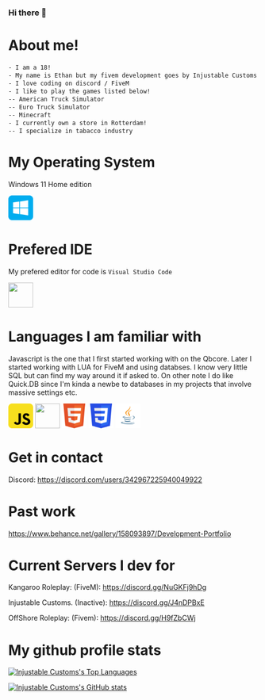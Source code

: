 ### Hi there 👋

<!--
**InjustableCustoms/InjustableCustoms** is a ✨ _special_ ✨ repository because its `README.md` (this file) appears on your GitHub profile.

# readme
 aboutme

<!-- Main About Me -->
# About me!
```
- I am a 18! 
- My name is Ethan but my fivem development goes by Injustable Customs
- I love coding on discord / FiveM
- I like to play the games listed below!
-- American Truck Simulator 
-- Euro Truck Simulator
-- Minecraft
- I currently own a store in Rotterdam!
-- I specialize in tabacco industry
```
<!-- Main About Me -->

<!-- Last Gaming Videos -->
<!-- # Latest Video's -->
<!-- Last Gaming Videos -->

<!-- Languages / Tools -->
# My Operating System
Windows 11 Home edition

<img src="https://github.com/edent/SuperTinyIcons/blob/master/images/svg/windows.svg" width=50 height=50>

# Prefered IDE
My prefered editor for code is `Visual Studio Code`

<img src="https://upload.wikimedia.org/wikipedia/commons/9/9a/Visual_Studio_Code_1.35_icon.svg" width=50 height=50>

# Languages I am familiar with

Javascript is the one that I first started working with on the Qbcore. Later I started working with LUA for FiveM and using databses. I know very little SQL but can find my way around it if asked to. On other note I do like Quick.DB since I'm kinda a newbe to databases in my projects that involve massive settings etc.

<img src="https://github.com/edent/SuperTinyIcons/blob/master/images/svg/javascript.svg" width=50 height=50> <img src="https://upload.wikimedia.org/wikipedia/commons/c/cf/Lua-Logo.svg" width=50 height=50> <img src="https://github.com/edent/SuperTinyIcons/blob/master/images/svg/html5.svg" width=50 height=50> <img src="https://github.com/edent/SuperTinyIcons/blob/master/images/svg/css3.svg" width=50 height=50> <img src="https://github.com/edent/SuperTinyIcons/blob/master/images/svg/java.svg" width=50 height=50>
<!-- Languages / Tools -->

<!-- Contact Me -->
# Get in contact
Discord: https://discord.com/users/342967225940049922

# Past work

https://www.behance.net/gallery/158093897/Development-Portfolio

# Current Servers I dev for 

Kangaroo Roleplay: (FiveM): https://discord.gg/NuGKFj9hDg

Injustable Customs. (Inactive): https://discord.gg/J4nDPBxE

OffShore Roleplay: (Fivem): https://discord.gg/H9fZbCWj

<!-- Contact Me -->

<!-- Latest Stats -->
# My github profile stats
[![Injustable Customs's Top Languages](https://github-readme-stats.vercel.app/api/top-langs/?username=InjustableCustoms&layout=compact&theme=github_dark)](https://github.com/anuraghazra/github-readme-stats)

[![Injustable Customs's GitHub stats](https://github-readme-stats.vercel.app/api?username=InjustableCustoms&theme=github_dark)](https://github.com/anuraghazra/github-readme-stats)
